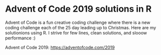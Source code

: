 # Advent of Code 2019 solutions in R

Advent of Code is a fun creative coding challenge where there is a new coding challenge each of the 25 day leading up to Christmas. Here are my solutionions using R. I strive for few lines, clean solutions, and slooow performance :)

Advent of Code 2019: https://adventofcode.com/2019 
